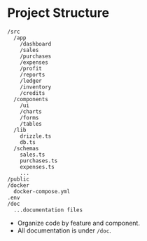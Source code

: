 # Project Structure

```
/src
  /app
    /dashboard
    /sales
    /purchases
    /expenses
    /profit
    /reports
    /ledger
    /inventory
    /credits
  /components
    /ui
    /charts
    /forms
    /tables
  /lib
    drizzle.ts
    db.ts
  /schemas
    sales.ts
    purchases.ts
    expenses.ts
    ...
/public
/docker
  docker-compose.yml
.env
/doc
  ...documentation files
```

- Organize code by feature and component.
- All documentation is under `/doc`.
